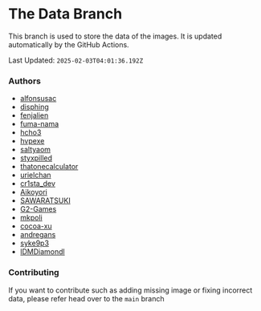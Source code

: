 # The Data Branch
This branch is used to store the data of the images. It is updated automatically by the GitHub Actions.
    
Last Updated: `2025-02-03T04:01:36.192Z`

### Authors
- [alfonsusac](https://github.com/alfonsusac/kawaii-logos-data)
- [disphing](https://drive.google.com/drive/folders/1Hy1_pAWx95QTv1nZFKUl96GImq4iKdf8)
- [fenjalien](undefined)
- [fuma-nama](undefined)
- [hcho3](https://github.com/hcho3/XGBoostVTuberLogo)
- [hvpexe](https://github.com/hvpexe/ProgrammingVTuberLogos-VisualStudio/)
- [saltyaom](undefined)
- [styxpilled](undefined)
- [thatonecalculator](undefined)
- [urielchan](https://github.com/Urielchan/logosVtuberVER)
- [cr1sta_dev](https://github.com/Crysta1221/tech_logos)
- [Aikoyori](https://github.com/Aikoyori/ProgrammingVTuberLogos)
- [SAWARATSUKI](https://github.com/SAWARATSUKI/KawaiiLogos)
- [G2-Games](https://github.com/G2-Games/fun-logos)
- [mkpoli](https://github.com/mkpoli/VTuber-Styled-Logos)
- [cocoa-xu](https://github.com/cocoa-xu/ProgrammingVTuberLogos-BEAM)
- [andregans](https://github.com/andregans/code_logotype)
- [syke9p3](https://github.com/syke9p3/Syke-VTuber-Icons)
- [lDMDiamondl](https://github.com/lDMDiamondl/ProgrammingVTuberLogosKR)

### Contributing

If you want to contribute such as adding missing image or fixing incorrect data, please refer head over to the `main` branch